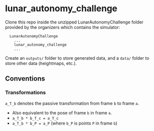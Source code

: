 # lunar_autonomy_challenge

Clone this repo inside the unzipped LunarAutonomyChallenge folder provided by the organizers which contains the simulator:

```
  LunarAutonomyChallenge
    ...
    lunar_autonomy_challenge
    ...
```

Create an `outputs/` folder to store generated data, and a `data/` folder to store other data (heightmaps, etc.).

## Conventions

### Transformations

`a_T_b` denotes the passive transformation from frame `b` to frame `a`.

- Also equivalent to the pose of frame `b` in frame `a`.
- `a_T_b * b_T_c = a_T_c`
- `a_T_b * b_P = a_P` (where `b_P` is points `P` in frame `b`)
